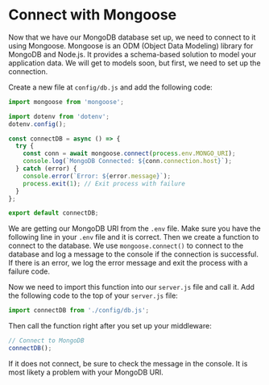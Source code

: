 # Connect with Mongoose

Now that we have our MongoDB database set up, we need to connect to it using Mongoose. Mongoose is an ODM (Object Data Modeling) library for MongoDB and Node.js. It provides a schema-based solution to model your application data. We will get to models soon, but first, we need to set up the connection.

Create a new file at `config/db.js` and add the following code:

```javascript
import mongoose from 'mongoose';

import dotenv from 'dotenv';
dotenv.config();

const connectDB = async () => {
  try {
    const conn = await mongoose.connect(process.env.MONGO_URI);
    console.log(`MongoDB Connected: ${conn.connection.host}`);
  } catch (error) {
    console.error(`Error: ${error.message}`);
    process.exit(1); // Exit process with failure
  }
};

export default connectDB;
```

We are getting our MongoDB URI from the `.env` file. Make sure you have the following line in your `.env` file and it is correct. Then we create a function to connect to the database. We use `mongoose.connect()` to connect to the database and log a message to the console if the connection is successful. If there is an error, we log the error message and exit the process with a failure code.

Now we need to import this function into our `server.js` file and call it. Add the following code to the top of your `server.js` file:

```javascript
import connectDB from './config/db.js';
```

Then call the function right after you set up your middleware:

```javascript
// Connect to MongoDB
connectDB();
```

If it does not connect, be sure to check the message in the console. It is most likety a problem with your MongoDB URI.
